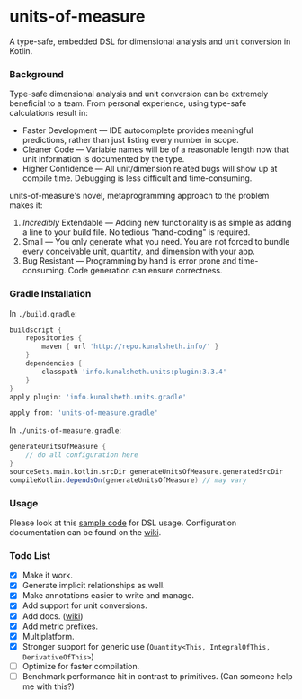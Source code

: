 # units-of-measure
A type-safe, embedded DSL for dimensional analysis and unit conversion in Kotlin.

### Background
Type-safe dimensional analysis and unit conversion can be extremely beneficial to a team. From personal experience, using type-safe calculations result in:
- Faster Development — IDE autocomplete provides meaningful predictions, rather than just listing every number in scope.
- Cleaner Code — Variable names will be of a reasonable length now that unit information is documented by the type.
- Higher Confidence — All unit/dimension related bugs will show up at compile time. Debugging is less difficult and time-consuming.

units-of-measure's novel, metaprogramming approach to the problem makes it:
1) _Incredibly_ Extendable — Adding new functionality is as simple as adding a line to your build file. No tedious "hand-coding" is required.
2) Small — You only generate what you need. You are not forced to bundle every conceivable unit, quantity, and dimension with your app. 
3) Bug Resistant — Programming by hand is error prone and time-consuming. Code generation can ensure correctness.

### Gradle Installation
In `./build.gradle`:
```groovy
buildscript {
    repositories {
        maven { url 'http://repo.kunalsheth.info/' }
    }
    dependencies {
        classpath 'info.kunalsheth.units:plugin:3.3.4'
    }
}
apply plugin: 'info.kunalsheth.units.gradle'

apply from: 'units-of-measure.gradle'
```

In `./units-of-measure.gradle`:
```groovy
generateUnitsOfMeasure {
    // do all configuration here
}
sourceSets.main.kotlin.srcDir generateUnitsOfMeasure.generatedSrcDir
compileKotlin.dependsOn(generateUnitsOfMeasure) // may vary
```

### Usage
Please look at this [sample code](https://github.com/kunalsheth/units-of-measure/blob/master/demos/samples/custom/src/main/kotlin/info/kunalsheth/units/sample/Sample.kt) for DSL usage.
Configuration documentation can be found on the [wiki](http://kunalsheth.info/units-of-measure/wiki).

### Todo List
- [x] Make it work.
- [x] Generate implicit relationships as well.
- [x] Make annotations easier to write and manage.
- [x] Add support for unit conversions.
- [x] Add docs. ([wiki](http://kunalsheth.info/units-of-measure/wiki))
- [x] Add metric prefixes.
- [x] Multiplatform.
- [x] Stronger support for generic use (`Quantity<This, IntegralOfThis, DerivativeOfThis>`)
- [ ] Optimize for faster compilation.
- [ ] Benchmark performance hit in contrast to primitives. (Can someone help me with this?)
